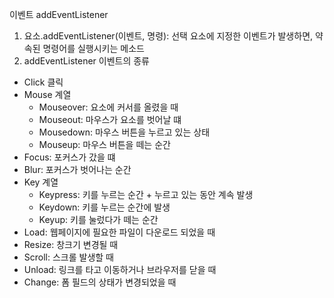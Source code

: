 이벤트 addEventListener

1. 요소.addEventListener(이벤트, 명령):
   선택 요소에 지정한 이벤트가 발생하면, 약속된 명령어를 실행시키는 메소드
2. addEventListener 이벤트의 종류

- Click 클릭
- Mouse 계열
  - Mouseover: 요소에 커서를 올렸을 때
  - Mouseout: 마우스가 요소를 벗어날 떄
  - Mousedown: 마우스 버튼을 누르고 있는 상태
  - Mouseup: 마우스 버튼을 떼는 순간
- Focus: 포커스가 갔을 떄
- Blur: 포커스가 벗어나는 순간
- Key 계열
  - Keypress: 키를 누르는 순간 + 누르고 있는 동안 계속 발생
  - Keydown: 키를 누르는 순간에 발생
  - Keyup: 키를 눌렀다가 떼는 순간
- Load: 웹페이지에 필요한 파일이 다운로드 되었을 때
- Resize: 창크기 변경될 때
- Scroll: 스크롤 발생할 때
- Unload: 링크를 타고 이동하거나 브라우저를 닫을 때
- Change: 폼 필드의 상태가 변경되었을 때
